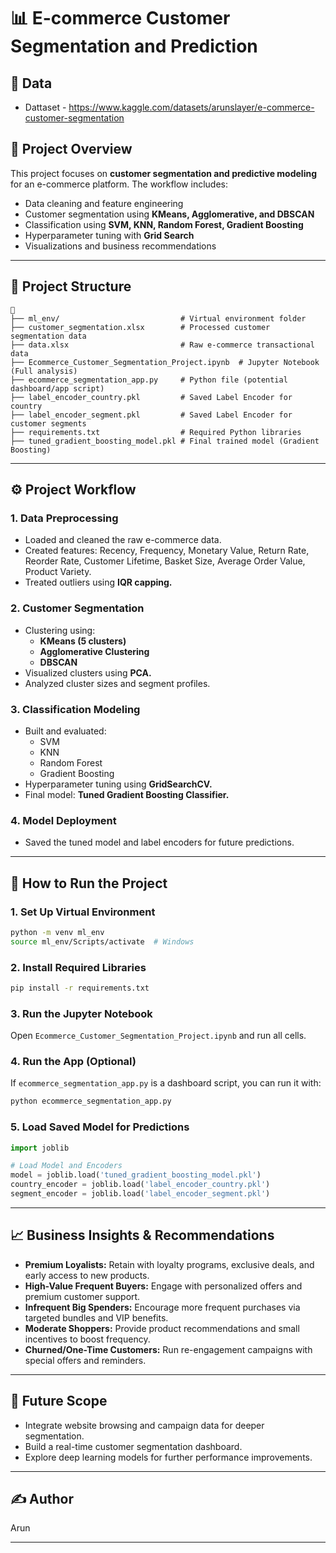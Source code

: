 # 📊 E-commerce Customer Segmentation and Prediction

## 📁 Data
- Dattaset - https://www.kaggle.com/datasets/arunslayer/e-commerce-customer-segmentation

## 📁 Project Overview

This project focuses on **customer segmentation and predictive modeling** for an e-commerce platform. The workflow includes:

- Data cleaning and feature engineering
- Customer segmentation using **KMeans, Agglomerative, and DBSCAN**
- Classification using **SVM, KNN, Random Forest, Gradient Boosting**
- Hyperparameter tuning with **Grid Search**
- Visualizations and business recommendations

---

## 📂 Project Structure

```text
🔼
├── ml_env/                           # Virtual environment folder
├── customer_segmentation.xlsx        # Processed customer segmentation data
├── data.xlsx                         # Raw e-commerce transactional data
├── Ecommerce_Customer_Segmentation_Project.ipynb  # Jupyter Notebook (Full analysis)
├── ecommerce_segmentation_app.py     # Python file (potential dashboard/app script)
├── label_encoder_country.pkl         # Saved Label Encoder for country
├── label_encoder_segment.pkl         # Saved Label Encoder for customer segments
├── requirements.txt                  # Required Python libraries
├── tuned_gradient_boosting_model.pkl # Final trained model (Gradient Boosting)
```

---

## ⚙️ Project Workflow

### 1. **Data Preprocessing**

- Loaded and cleaned the raw e-commerce data.
- Created features: Recency, Frequency, Monetary Value, Return Rate, Reorder Rate, Customer Lifetime, Basket Size, Average Order Value, Product Variety.
- Treated outliers using **IQR capping.**

### 2. **Customer Segmentation**

- Clustering using:
  - **KMeans (5 clusters)**
  - **Agglomerative Clustering**
  - **DBSCAN**
- Visualized clusters using **PCA.**
- Analyzed cluster sizes and segment profiles.

### 3. **Classification Modeling**

- Built and evaluated:
  - SVM
  - KNN
  - Random Forest
  - Gradient Boosting
- Hyperparameter tuning using **GridSearchCV.**
- Final model: **Tuned Gradient Boosting Classifier.**

### 4. **Model Deployment**

- Saved the tuned model and label encoders for future predictions.

---

## 🚀 How to Run the Project

### 1. **Set Up Virtual Environment**

```bash
python -m venv ml_env
source ml_env/Scripts/activate  # Windows
```

### 2. **Install Required Libraries**

```bash
pip install -r requirements.txt
```

### 3. **Run the Jupyter Notebook**

Open `Ecommerce_Customer_Segmentation_Project.ipynb` and run all cells.

### 4. **Run the App (Optional)**

If `ecommerce_segmentation_app.py` is a dashboard script, you can run it with:

```bash
python ecommerce_segmentation_app.py
```

### 5. **Load Saved Model for Predictions**

```python
import joblib

# Load Model and Encoders
model = joblib.load('tuned_gradient_boosting_model.pkl')
country_encoder = joblib.load('label_encoder_country.pkl')
segment_encoder = joblib.load('label_encoder_segment.pkl')
```

---

## 📈 Business Insights & Recommendations

- **Premium Loyalists:** Retain with loyalty programs, exclusive deals, and early access to new products.
- **High-Value Frequent Buyers:** Engage with personalized offers and premium customer support.
- **Infrequent Big Spenders:** Encourage more frequent purchases via targeted bundles and VIP benefits.
- **Moderate Shoppers:** Provide product recommendations and small incentives to boost frequency.
- **Churned/One-Time Customers:** Run re-engagement campaigns with special offers and reminders.

---

## 📅 Future Scope

- Integrate website browsing and campaign data for deeper segmentation.
- Build a real-time customer segmentation dashboard.
- Explore deep learning models for further performance improvements.

---

## ✍️ Author

Arun 

---

